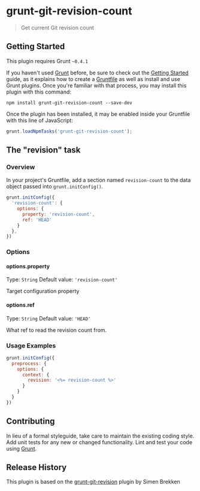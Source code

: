 # grunt-git-revision-count

> Get current Git revision count

## Getting Started
This plugin requires Grunt `~0.4.1`

If you haven't used [Grunt](http://gruntjs.com/) before, be sure to check out the [Getting Started](http://gruntjs.com/getting-started) guide, as it explains how to create a [Gruntfile](http://gruntjs.com/sample-gruntfile) as well as install and use Grunt plugins. Once you're familiar with that process, you may install this plugin with this command:

```shell
npm install grunt-git-revision-count --save-dev
```

Once the plugin has been installed, it may be enabled inside your Gruntfile with this line of JavaScript:

```js
grunt.loadNpmTasks('grunt-git-revision-count');
```

## The "revision" task

### Overview
In your project's Gruntfile, add a section named `revision-count` to the data object passed into `grunt.initConfig()`.

```js
grunt.initConfig({
  'revision-count': {
    options: {
      property: 'revision-count',
      ref: 'HEAD'
    }
  },
})
```

### Options

#### options.property
Type: `String`
Default value: `'revision-count'`

Target configuration property

#### options.ref
Type: `String`
Default value: `'HEAD'`

What ref to read the revision count from.

### Usage Examples

```js
grunt.initConfig({
  preprocess: {
    options: {
      context: {
        revision: '<%= revision-count %>'
      }
    }
  }
})
```

## Contributing
In lieu of a formal styleguide, take care to maintain the existing coding style. Add unit tests for any new or changed functionality. Lint and test your code using [Grunt](http://gruntjs.com/).

## Release History
This plugin is based on the [grunt-git-revision](https://github.com/unfold/grunt-git-revision) plugin by Simen Brekken
